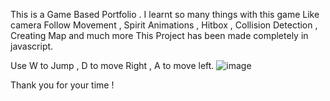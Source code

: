This is a Game Based Portfolio . 
I learnt so many things with this game Like camera Follow Movement , Spirit Animations , Hitbox , Collision Detection , Creating Map and much more This Project has been made completely in javascript. 

Use W to Jump , D to move Right , A to move left.
![image](https://github.com/Aviaryapanwar/2dMultiplatformer/assets/114732489/f265baa1-bd38-451a-ae44-55718612c02b)

Thank you for your time !
